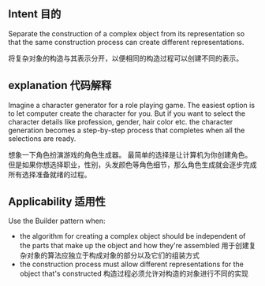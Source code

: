 ## Intent 目的 ## 
Separate the construction of a complex object from its representation so that the same construction process can create different representations.

将复杂对象的构造与其表示分开，以便相同的构造过程可以创建不同的表示。

## explanation 代码解释 ##

Imagine a character generator for a role playing game. The easiest option is to let computer create the character for you. But if you want to select the character details like profession, gender, hair color etc. the character generation becomes a step-by-step process that completes when all the selections are ready.

想象一下角色扮演游戏的角色生成器。 最简单的选择是让计算机为你创建角色。 但是如果你想选择职业，性别，头发颜色等角色细节，那么角色生成就会逐步完成所有选择准备就绪的过程。

## Applicability 适用性 ## 
Use the Builder pattern when:

* the algorithm for creating a complex object should be independent of the parts that make up the object and how they're assembled  用于创建复杂对象的算法应独立于构成对象的部分以及它们的组装方式
* the construction process must allow different representations for the object that's constructed  构造过程必须允许对构造的对象进行不同的实现